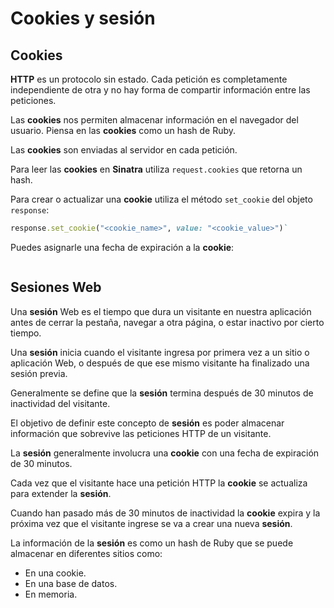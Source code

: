 # Cookies y sesión

## Cookies

**HTTP** es un protocolo sin estado. Cada petición es completamente independiente de otra y no hay forma de compartir información entre las peticiones.

Las **cookies** nos permiten almacenar información en el navegador del usuario. Piensa en las **cookies** como un hash de Ruby.

Las **cookies** son enviadas al servidor en cada petición.

Para leer las **cookies** en **Sinatra** utiliza `request.cookies` que retorna un hash.

Para crear o actualizar una **cookie** utiliza el método `set_cookie` del objeto `response`:

```ruby
response.set_cookie("<cookie_name>", value: "<cookie_value>")`
```

Puedes asignarle una fecha de expiración a la **cookie**:

```ruby

```

## Sesiones Web

Una **sesión** Web es el tiempo que dura un visitante en nuestra aplicación antes de cerrar la pestaña, navegar a otra página, o estar inactivo por cierto tiempo.

Una **sesión** inicia cuando el visitante ingresa por primera vez a un sitio o aplicación Web, o después de que ese mismo visitante ha finalizado una sesión previa.

Generalmente se define que la **sesión** termina después de 30 minutos de inactividad del visitante.

El objetivo de definir este concepto de **sesión** es poder almacenar información que sobrevive las peticiones HTTP de un visitante.

La **sesión** generalmente involucra una **cookie** con una fecha de expiración de 30 minutos.

Cada vez que el visitante hace una petición HTTP la **cookie** se actualiza para extender la **sesión**.

Cuando han pasado más de 30 minutos de inactividad la **cookie** expira y la próxima vez que el visitante ingrese se va a crear una nueva **sesión**.

La información de la **sesión** es como un hash de Ruby que se puede almacenar en diferentes sitios como:

* En una cookie.
* En una base de datos.
* En memoria.

